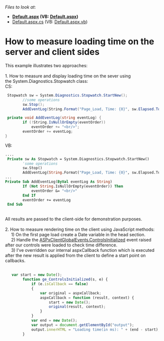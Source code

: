 <!-- default file list -->
*Files to look at*:

* **[Default.aspx](./CS/Default.aspx) (VB: [Default.aspx](./VB/Default.aspx))**
* [Default.aspx.cs](./CS/Default.aspx.cs) (VB: [Default.aspx.vb](./VB/Default.aspx.vb))
<!-- default file list end -->
# How to measure loading time on the server and client sides


This example illustrates two approaches:<br /><br />1. How to measure and display loading time on the sever using the System.Diagnostics.Stopwatch class:<br />CS:<br />


```cs
 Stopwatch sw = System.Diagnostics.Stopwatch.StartNew();
        //some operations
        sw.Stop();
        AddEventLog(String.Format("Page_Load, Time: {0}", sw.Elapsed.TotalMilliseconds));

 private void AddEventLog(string eventLog) {
        if (!String.IsNullOrEmpty(eventOrder))
            eventOrder += "<br/>";
        eventOrder += eventLog;
}
```


VB:<br />


```vb
....
 Private sw As Stopwatch = System.Diagnostics.Stopwatch.StartNew()
		'some operations
		sw.Stop()
		AddEventLog(String.Format("Page_Load, Time: {0}", sw.Elapsed.TotalMilliseconds))
...
Private Sub AddEventLog(ByVal eventLog As String)
		If (Not String.IsNullOrEmpty(eventOrder)) Then
			eventOrder &= "<br/>"
		End If
		eventOrder += eventLog
 End Sub
```


<br /> All results are passed to the client-side for demonstration purposes.<br /><br />2. How to measure rendering time on the client using JavaScript methods: <br />     1) On the first page load create a Date variable in the head section.  <br />     2) Handle the <a href="https://documentation.devexpress.com/#AspNet/DevExpressWebASPxGlobalEventsScriptsASPxClientGlobalEvents_ControlsInitializedtopic">ASPxClientGlobalEvents.ControlsInitialized</a> event raised after our controls were loaded to check time difference. <br />     3) I've overridden our internal aspxCallback function which is executed after the new result is applied from the client to define a start point on callbacks.<br /><br />


```js
   var start = new Date();
        function ge_ControlsInitialized(s, e) {
            if (e.isCallback == false)
            {
                var original = aspxCallback;
                aspxCallback = function (result, context) {
                    start = new Date(); 
                    original(result, context);
                }              
            }
            var end = new Date();
            var output = document.getElementById("output");
            output.innerHTML = "Loading time(in ms): " + (end - start);
        }
```



<br/>


